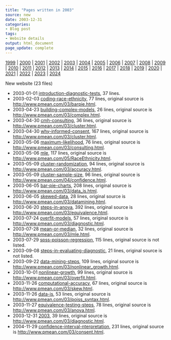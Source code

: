 ```yaml
---
title: "Pages written in 2003"
source: new
date: 2003-12-31
categories:
- Blog post
tags:
- Website details
output: html_document
page_update: complete
---
```

 
[1999](http://new.pmean.com/1999/) | [2000](http://new.pmean.com/2000/) | [2001](http://new.pmean.com/2001/) | [2002](http://new.pmean.com/2002/) | [2003](http://new.pmean.com/2003/) | [2004](http://new.pmean.com/2004/) | [2005](http://new.pmean.com/2005/) | [2006](http://new.pmean.com/2006/) | [2007](http://new.pmean.com/2007/) | [2008](http://new.pmean.com/2008/) | [2009](http://new.pmean.com/2009/) | [2010](http://new.pmean.com/2010/) | [2011](http://new.pmean.com/2011/) | [2012](http://new.pmean.com/2012/) | [2013](http://new.pmean.com/2013/) | [2014](http://new.pmean.com/2014/) | [2015](http://new.pmean.com/2015/) | [2016](http://new.pmean.com/2016/) | [2017](http://new.pmean.com/2017/) | [2018](http://new.pmean.com/2018/) | [2019](http://new.pmean.com/2019/) | [2020](http://new.pmean.com/2020/) | [2021](http://new.pmean.com/2021/) | [2022](http://new.pmean.com/2022/) | [2023](http://new.pmean.com/2023/) | [2024](http://new.pmean.com/2024/)
 
New website (23 files)
 
+ 2003-01-01 [introduction-diagnostic-tests](http://new.pmean.com/introduction-diagnostic-tests/),  37 lines.  
+ 2003-02-03 [coding-race-ethnicity](http://new.pmean.com/coding-race-ethnicity/),  77 lines, original source is http://www.pmean.com/03/barpie.html.  
+ 2003-04-23 [building-complex-models](http://new.pmean.com/building-complex-models/),  26 lines, original source is http://www.pmean.com/03/complex.html.  
+ 2003-04-30 [cmh-consulting](http://new.pmean.com/cmh-consulting/),  36 lines, original source is http://www.pmean.com/03/cluster.html.  
+ 2003-04-30 [why-informed-consent](http://new.pmean.com/why-informed-consent/),  167 lines, original source is http://www.pmean.com/03/cluster.html.  
+ 2003-05-06 [maximum-likelihood](http://new.pmean.com/maximum-likelihood/),  76 lines, original source is http://www.pmean.com/03/consulting.html.  
+ 2003-05-06 [mle](http://new.pmean.com/mle/),  117 lines, original source is http://www.pmean.com/05/RaceEthnicity.html.  
+ 2003-05-09 [cluster-randomization](http://new.pmean.com/cluster-randomization/),  94 lines, original source is http://www.pmean.com/03/accuracy.html.  
+ 2003-05-09 [cluster-sample-size](http://new.pmean.com/cluster-sample-size/),  96 lines, original source is http://www.pmean.com/04/confidence.html.  
+ 2003-06-05 [bar-pie-charts](http://new.pmean.com/bar-pie-charts/),  208 lines, original source is http://www.pmean.com/03/data_is.html.  
+ 2003-06-05 [skewed-data](http://new.pmean.com/skewed-data/),  28 lines, original source is http://www.pmean.com/03/datamining.html.  
+ 2003-06-20 [steps-in-anova](http://new.pmean.com/steps-in-anova/),  392 lines, original source is http://www.pmean.com/03/equivalence.html.  
+ 2003-07-24 [overfit-models](http://new.pmean.com/overfit-models/),  57 lines, original source is http://www.pmean.com/03/diagnostic.html.  
+ 2003-07-28 [mean-or-median](http://new.pmean.com/mean-or-median/),  32 lines, original source is http://www.pmean.com/03/mle.html.  
+ 2003-07-29 [spss-poisson-regression](http://new.pmean.com/spss-poisson-regression/),  115 lines, original source is not listed.  
+ 2003-09-08 [steps-in-evaluating-diagnostic](http://new.pmean.com/steps-in-evaluating-diagnostic/),  21 lines, original source is not listed.  
+ 2003-09-22 [data-mining-steps](http://new.pmean.com/data-mining-steps/),  109 lines, original source is http://www.pmean.com/03/nonlinear_growth.html.  
+ 2003-10-01 [nonlinear-growth](http://new.pmean.com/nonlinear-growth/),  99 lines, original source is http://www.pmean.com/03/overfit.html.  
+ 2003-11-26 [computational-accuracy](http://new.pmean.com/computational-accuracy/),  67 lines, original source is http://www.pmean.com/03/skew.html.  
+ 2003-11-26 [data-is](http://new.pmean.com/data-is/),  53 lines, original source is http://www.pmean.com/03/poiss_syntax.html.  
+ 2003-11-27 [equivalence-testing-steps](http://new.pmean.com/equivalence-testing-steps/),  78 lines, original source is http://www.pmean.com/03/anova.html.  
+ 2003-12-31 [2003](http://new.pmean.com/2003/),  39 lines, original source is http://www.pmean.com/03/diagnostic.html.  
+ 2004-11-29 [confidence-interval-nterpretation](http://new.pmean.com/confidence-interval-nterpretation/),  231 lines, original source is http://www.pmean.com/03/consent.html.
 

